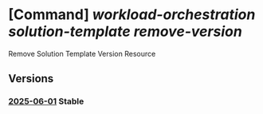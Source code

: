 # [Command] _workload-orchestration solution-template remove-version_

Remove Solution Template Version Resource

## Versions

### [2025-06-01](/Resources/mgmt-plane/L3N1YnNjcmlwdGlvbnMve30vcmVzb3VyY2Vncm91cHMve30vcHJvdmlkZXJzL21pY3Jvc29mdC5lZGdlL3NvbHV0aW9udGVtcGxhdGVzL3t9L3JlbW92ZXZlcnNpb24=/2025-06-01.xml) **Stable**

<!-- mgmt-plane /subscriptions/{}/resourcegroups/{}/providers/microsoft.edge/solutiontemplates/{}/removeversion 2025-06-01 -->
